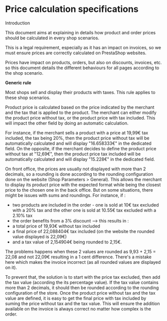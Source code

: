 # Price calculation specifications 

Introduction

This document aims at explaining in details how product and order prices should be calculated in every shop scenarios. 

This is a legal requirement, especially as it has an impact on invoices, so we must ensure prices are correctly calculated on PrestaShop websites.

Prices have impact on products, orders, but also on discounts, invoices, etc. so this document details the different behaviours for all pages according to the shop scenario.


**Generic rule**

Most shops sell and display their products with taxes. This rule applies to these shop scenarios.

Product price is calculated based on the price indicated by the merchant and the tax that is applied to the product. 
The merchant can either modify the product price without tax, or the product price with tax included. 
This will impact the other field by doing an automatic calculation.

For instance, if the merchant sells a product with a price at 19,99€ tax included, the tax being 20%, then the product price without tax will be automatically calculated and will display "16.658333€" in the dedicated field.
On the opposite, if the merchant decides to define the product price without tax at "12,69€", then the product price tax included will be automatically calculated and will display "15.228€" in the dedicated field.

On front office, the prices are usually not displayed with more than 2 decimals, so a rounding is done according to the rounding configuration done on the website (Shop Parameters > General).
This allows the merchant to display its product price with the expected format while being the closest price to the chosen one in the back office. 
But on some situations, there might be issues with sums and roundings.
For instance, if :
- two products are included in the order - one is sold at 10€ tax excluded with a 20% tax and the other one is sold at 10.55€ tax excluded with a 2.10% tax
- the order benefits from a 3% discount
--> this results in :
- a total price of 19,93€ without tax included
- a final price of 22,088404€ tax included (on the website the rounded value displayed is 22,09€)
- and a tax value of 2,154904€ being rounded to 2,15€.

The problems happens when these 2 values are rounded as 9,93 + 2,15 = 22,08 and not 22,09€ resulting in a 1 cent difference. There's a mistake here which makes the invoice incorrect (as all rounded values are displayed on it).

To prevent that, the solution is to start with the price tax excluded, then add the tax value (according the its percentage value). If the tax value contains more than 2 decimals, it should then be rounded according to the rounding configuration of the store.
Once the product price without tax and the tax value are defined, it is easy to get the final price with tax included by suming the price without tax and the tax value.
This will ensure the addition available on the invoice is always correct no matter how complex is the order. 

